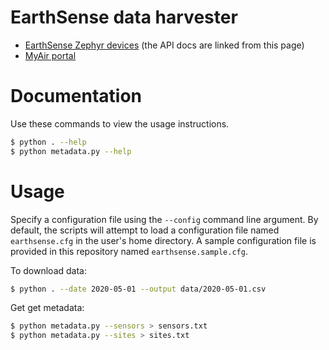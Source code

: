 # EarthSense data harvester

* [EarthSense Zephyr devices](https://www.earthsense.co.uk/zephyr) (the API docs are linked from this page)
* [MyAir portal](https://portal.earthsense.co.uk/)

# Documentation

Use these commands to view the usage instructions.

```bash
$ python . --help
$ python metadata.py --help
```

# Usage

Specify a configuration file using the `--config` command line argument. By default, the scripts will attempt to load a configuration file named `earthsense.cfg` in the user's home directory. A sample configuration file is provided in this repository named `earthsense.sample.cfg`.

To download data:

```bash
$ python . --date 2020-05-01 --output data/2020-05-01.csv
```

Get get metadata:

```bash
$ python metadata.py --sensors > sensors.txt
$ python metadata.py --sites > sites.txt
```

